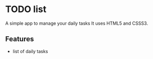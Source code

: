 # TODO list
A simple app to manage your daily tasks
It uses HTML5 and CSSS3.

## Features
* list of daily tasks
